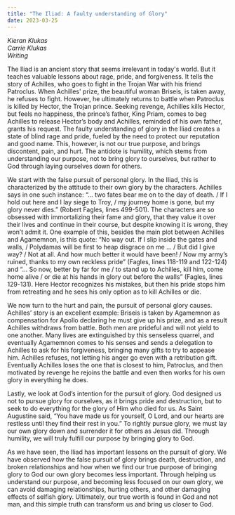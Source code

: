 ```yaml
---
title: "The Iliad: A faulty understanding of Glory"
date: 2023-03-25
---
```


*Kieran Klukas*  
*Carrie Klukas*  
*Writing*  

The Iliad is an ancient story that seems irrelevant in today's world. But it teaches valuable lessons about rage, pride, and forgiveness. It tells the story of Achilles, who goes to fight in the Trojan War with his friend Patroclus. When Achilles' prize, the beautiful woman Briseis, is taken away, he refuses to fight. However, he ultimately returns to battle when Patroclus is killed by Hector, the Trojan prince. Seeking revenge, Achilles kills Hector, but feels no happiness, the prince’s father, King Priam, comes to beg Achilles to release Hector’s body and Achilles, reminded of his own father, grants his request. The faulty understanding of glory in the Iliad creates a state of blind rage and pride, fueled by the need to protect our reputation and good name. This, however, is not our true purpose, and brings discontent, pain, and hurt. The antidote is humility, which stems from understanding our purpose, not to bring glory to ourselves, but rather to God through laying ourselves down for others. 

We start with the false pursuit of personal glory. In the Iliad, this is characterized by the attitude to their own glory by the characters. Achilles says in one such instance: “... two fates bear me on to the day of death. / If I hold out here and I lay siege to Troy, / my journey home is gone, but my glory never dies.” (Robert Fagles, lines 499-501). The characters are so obsessed with immortalizing their fame and glory, that they value it over their lives and continue in their course, but despite knowing it is wrong, they won’t admit it. One example of this, besides the main plot between Achilles and Agamemnon, is this quote: “No way out. If I slip inside the gates and walls, / Polydamas will be first to heap disgrace on me … / But did I give way? / Not at all. And how much better it would have been\! / Now my army’s ruined, thanks to my own reckless pride” (Fagles, lines 118-119 and 122-124) and “... So now, better by far for me / to stand up to Achilles, kill him, come home alive / or die at his hands in glory out before the walls” (Fagles, lines 129-131). Here Hector recognizes his mistakes, but then his pride stops him from retreating and he sees his only option as to kill Achilles or die.

We now turn to the hurt and pain, the pursuit of personal glory causes. Achilles’ story is an excellent example: Briseis is taken by Agamemnon as compensation for Apollo declaring he must give up his prize, and as a result Achilles withdraws from battle. Both men are prideful and will not yield to one another. Many lives are extinguished by this senseless quarrel, and eventually Agamemnon comes to his senses and sends a delegation to Achilles to ask for his forgiveness, bringing many gifts to try to appease him. Achilles refuses, not letting his anger go even with a retribution gift. Eventually Achilles loses the one that is closest to him, Patroclus, and then motivated by revenge he rejoins the battle and even then works for his own glory in everything he does.

Lastly, we look at God’s intention for the pursuit of glory. God designed us not to pursue glory for ourselves, as it brings pride and destruction, but to seek to do everything for the glory of Him who died for us. As Saint Augustine said, “You have made us for yourself, O Lord, and our hearts are restless until they find their rest in you.” To rightly pursue glory, we must lay our own glory down and surrender it for others as Jesus did. Through humility, we will truly fulfill our purpose by bringing glory to God. 

As we have seen, the Iliad has important lessons on the pursuit of glory. We have observed how the false pursuit of glory brings death, destruction, and broken relationships and how when we find our true purpose of bringing glory to God our own glory becomes less important. Through helping us understand our purpose, and becoming less focused on our own glory, we can avoid damaging relationships, hurting others, and other damaging effects of selfish glory. Ultimately, our true worth is found in God and not man, and this simple truth can transform us and bring us closer to God.